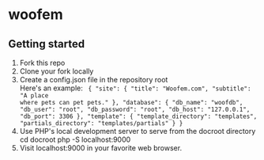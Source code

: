 # woofem

## Getting started

1. Fork this repo
2. Clone your fork locally
3. Create a config.json file in the repository root <br>
Here's an example:
    <code>
      {
        "site": {
          "title": "Woofem.com",
          "subtitle": "A place where pets can pet pets."
        },
        "database": {
          "db_name": "woofdb",
          "db_user": "root",
          "db_password": "root",
          "db_host": "127.0.0.1",
          "db_port": 3306
        },
        "template": {
          "template_directory": "templates",
          "partials_directory": "templates/partials"
        }
      }
    </code>
4. Use PHP's local development server to serve from the docroot directory
    cd docroot
    php -S localhost:9000
5. Visit localhost:9000 in your favorite web browser.